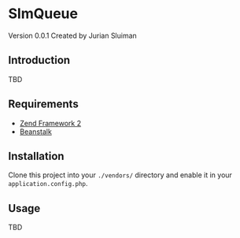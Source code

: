 SlmQueue
===
Version 0.0.1 Created by Jurian Sluiman

Introduction
---
TBD

Requirements
---
* [Zend Framework 2](https://github.com/zendframework/zf2)
* [Beanstalk](http://kr.github.com/beanstalkd/)

Installation
---
Clone this project into your `./vendors/` directory and enable it in your
`application.config.php`.

Usage
---
TBD